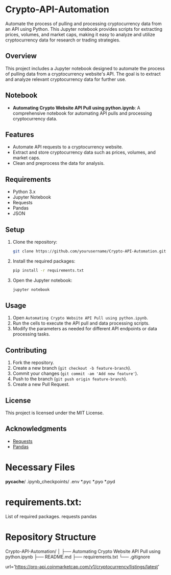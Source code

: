 # Crypto-API-Automation
Automate the process of pulling and processing cryptocurrency data from an API using Python. This Jupyter notebook provides scripts for extracting prices, volumes, and market caps, making it easy to analyze and utilize cryptocurrency data for research or trading strategies.

## Overview
This project includes a Jupyter notebook designed to automate the process of pulling data from a cryptocurrency website's API. The goal is to extract and analyze relevant cryptocurrency data for further use.

## Notebook
- **Automating Crypto Website API Pull using python.ipynb**: A comprehensive notebook for automating API pulls and processing cryptocurrency data.

## Features
- Automate API requests to a cryptocurrency website.
- Extract and store cryptocurrency data such as prices, volumes, and market caps.
- Clean and preprocess the data for analysis.

## Requirements
- Python 3.x
- Jupyter Notebook
- Requests
- Pandas
- JSON

## Setup
1. Clone the repository:
    ```bash
    git clone https://github.com/yourusername/Crypto-API-Automation.git
    ```
2. Install the required packages:
    ```bash
    pip install -r requirements.txt
    ```
3. Open the Jupyter notebook:
    ```bash
    jupyter notebook
    ```

## Usage
1. Open `Automating Crypto Website API Pull using python.ipynb`.
2. Run the cells to execute the API pull and data processing scripts.
3. Modify the parameters as needed for different API endpoints or data processing tasks.

## Contributing
1. Fork the repository.
2. Create a new branch (`git checkout -b feature-branch`).
3. Commit your changes (`git commit -am 'Add new feature'`).
4. Push to the branch (`git push origin feature-branch`).
5. Create a new Pull Request.

## License
This project is licensed under the MIT License.

## Acknowledgments
- [Requests](https://docs.python-requests.org/en/master/)
- [Pandas](https://pandas.pydata.org/)

# Necessary Files
__pycache__/
.ipynb_checkpoints/
.env
*.pyc
*.pyo
*.pyd
# requirements.txt: 
List of required packages.
requests
pandas

# Repository Structure
Crypto-API-Automation/
│
├── Automating Crypto Website API Pull using python.ipynb
├── README.md
├── requirements.txt
└── .gitignore

url='https://pro-api.coinmarketcap.com/v1/cryptocurrency/listings/latest'
